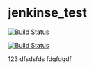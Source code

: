 # jenkinse_test

[![Build Status](http://128.0.169.77:8080/buildStatus/icon?job=iostest)](http://128.0.169.77:8080/job/iostest/)

[![Build Status](http://128.0.169.77:8080/job/iostest/badge/icon)](http://128.0.169.77:8080/job/iostest/)

123
dfsdsfds
fdgfdgdf
